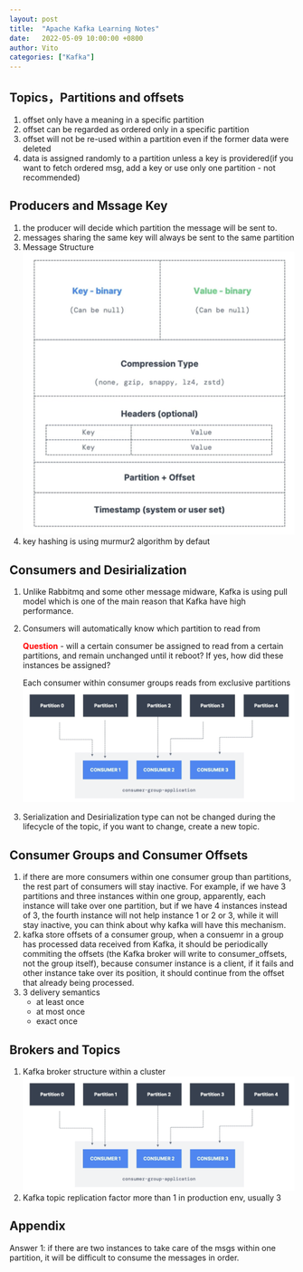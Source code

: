 ```yaml
---
layout: post
title:  "Apache Kafka Learning Notes"
date:   2022-05-09 10:00:00 +0800
author: Vito
categories: ["Kafka"]
---
```

## Topics，Partitions and offsets
1. offset only have a meaning in a specific partition
2. offset can be regarded as ordered only in a specific partition
3. offset will not be re-used within a partition even if the former data were deleted
4. data is assigned randomly to a partition unless a key is providered(if you want to fetch ordered msg, add a key or use only one partition - not recommended)

## Producers and Mssage Key
1. the producer will decide which partition the message will be sent to.
2. messages sharing the same key will always be sent to the same partition
3. Message Structure
![msg structure](http://raw.githubusercontent.com/zyysxz/zyysxz.github.io/main/_posts/pictures/kafka_msg.png)
4. key hashing is using murmur2 algorithm by defaut

## Consumers and Desirialization
1. Unlike Rabbitmq and some other message midware, Kafka is using pull model which is one of the main reason that Kafka have high performance.
2. Consumers will automatically know which partition to read from

    **<font color="red">Question</font>** - will a certain consumer be assigned to read from a certain partitions, and remain unchanged until it reboot? If yes, how did these instances be assigned?

    Each consumer within consumer groups reads from exclusive partitions
    ![consumer group](https://raw.githubusercontent.com/zyysxz/zyysxz.github.io/main/_posts/pictures/Consumer%20group.png)
3. Serialization and Desirialization type can not be changed during the lifecycle of the topic, if you want to change, create a new topic.

## Consumer Groups and Consumer Offsets
1. if there are more consumers within one consumer group than partitions, the rest part of consumers will stay inactive. For example, if we have 3 partitions and three instances within one group, apparently, each instance will take over one partition, but if we have 4 instances instead of 3, the fourth instance will not help instance 1 or 2 or 3, while it will stay inactive, you can think about why kafka will have this mechanism.
2. kafka store offsets of a consumer group, when a consuemr in a group has processed data received from Kafka, it should be periodically commiting the offsets (the Kafka broker will write to consumer_offsets, not the group itself), because consumer instance is a client, if it fails and other instance take over its position, it should continue from the offset that already being processed.
3. 3 delivery semantics
    * at least once
    * at most once
    * exact once

## Brokers and Topics
1. Kafka broker structure within a cluster
![Kafka broker structure](https://raw.githubusercontent.com/zyysxz/zyysxz.github.io/main/_posts/pictures/Consumer%20group.png)
2. Kafka topic replication factor
more than 1 in production env, usually 3








## Appendix
Answer 1: if there are two instances to take care of the msgs within one partition, it will be difficult to consume the messages in order.